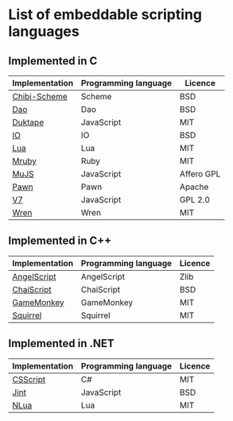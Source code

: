 # List of embeddable scripting languages

## Implemented in C
| Implementation | Programming language | Licence |
|----------------|----------------------|---------|
| [Chibi-Scheme](http://synthcode.com/wiki/chibi-scheme) | Scheme | BSD |
| [Dao](http://daoscript.org/) | Dao | BSD |
| [Duktape](http://duktape.org/) | JavaScript | MIT |
| [IO](http://iolanguage.org/) | IO | BSD |
| [Lua](http://www.lua.org/) | Lua | MIT |
| [Mruby](http://mruby.org/) | Ruby | MIT |
| [MuJS](http://mujs.com/)| JavaScript | Affero GPL |
| [Pawn](https://www.compuphase.com/pawn/pawn.htm) | Pawn | Apache |
| [V7](https://github.com/cesanta/v7) | JavaScript | GPL 2.0 |
| [Wren](http://wren.io/) | Wren | MIT |

## Implemented in C++
| Implementation | Programming language | Licence |
|----------------|----------------------|---------|
| [AngelScript](http://www.angelcode.com/angelscript/) | AngelScript | Zlib |
| [ChaiScript](http://chaiscript.com/) | ChaiScript | BSD |
| [GameMonkey](http://www.gmscript.com/) | GameMonkey | MIT |
| [Squirrel](http://www.squirrel-lang.org/) | Squirrel | MIT |

## Implemented in .NET
| Implementation | Programming language | Licence |
|----------------|----------------------|---------|
| [CSScript](https://github.com/oleg-shilo/cs-script) | C# | MIT |
| [Jint](https://github.com/sebastienros/jint) | JavaScript | BSD |
| [NLua](http://nlua.org/) | Lua | MIT |